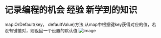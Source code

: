 # 记录编程的机会 经验 新学到的知识
map.OrDefault(key， defaultValue)方法
从map中根据键key获得对应的值，若没有键值对，则返回一个设置的默认值
![image](https://user-images.githubusercontent.com/60838780/112315615-42243280-8ce5-11eb-9d49-b3a981369329.png)
